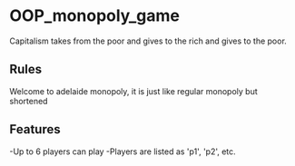 # OOP_monopoly_game


Capitalism takes from the poor and gives to the rich and gives to the poor. 


## Rules

Welcome to adelaide monopoly, it is just like regular monopoly but shortened

## Features

-Up to 6 players can play
-Players are listed as 'p1', 'p2', etc.

